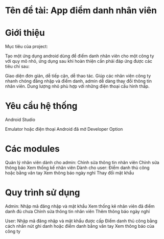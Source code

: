 #  Tên đề tài: App điểm danh nhân viên

# Giới thiệu
Mục tiêu của project:

Tạo một ứng dụng android dùng để điểm danh nhân viên cho một công ty với quy mô nhỏ, ứng dụng sau khi hoàn thiện cần phải đáp ứng được các tiêu chí sau:

Giao diện đơn giản, dễ tiếp cận, dễ thao tác.
Giúp các nhân viên công ty nhanh chóng đăng nhập và điểm danh, admin dễ dàng thay đổi thông tin nhân viên.
Dung lượng nhỏ phù hợp với những điện thoại cấu hình thấp.


# Yêu cầu hệ thống
Android Studio

Emulator hoặc điện thoại Android đã mở Developer Option

# Các modules
Quản lý nhân viên dành cho admin:
Chỉnh sửa thông tin nhân viên
Chỉnh sửa thông báo
Xem thống kế nhân viên
Dành cho user:
Điểm danh thủ công hoặc bằng vân tay
Xem thông báo ngày nghỉ
Thay đổi mật khẩu

# Quy trình sử dụng
Admin:
Nhập mã đăng nhập và mật khẩu
Xem thống kê nhân viên đã điểm danh đủ chưa
Chỉnh sửa thông tin nhân viên
Thêm thông báo ngày nghỉ

User:
Nhập mã đăng nhập và mật khẩu được cấp
Điểm danh thủ công bằng cách nhấn nút ghi danh hoặc điểm danh bằng vân tay
Xem thông báo của công ty
